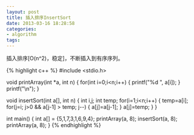 ```yaml
---
layout: post
title: 插入排序InsertSort
date: 2013-03-16 18:28:58
categories:
- algorithm
tags:
---
```


插入排序[O(n^2)，稳定]，不断插入到有序序列。

{% highlight c++ %}
#include <stdio.h>

void printArray(int *a, int n)
{
	for(int i=0;i<n;i++) {
		printf("%d ", a[i]);
	}
	printf("\n");
}

void insertSort(int a[], int n)
{
	int i,j;
	int temp;
	for(i=1;i<n;i++)
	{
		temp=a[i];
		for(j=i; j>0 && a[j-1] > temp; j--)
		{
			a[j]=a[j-1];
		}
		a[j]=temp;
	}
}

int main()
{
	int a[] = {5,1,7,3,1,6,9,4};
	printArray(a, 8);
	insertSort(a, 8);
	printArray(a, 8);
}
{% endhighlight %}